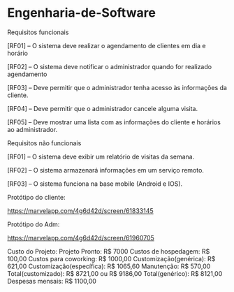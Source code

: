 # Engenharia-de-Software

Requisitos funcionais  

[RF01] – O sistema deve realizar o agendamento de clientes em dia e horário  

[RF02] – O sistema deve notificar o administrador quando for realizado agendamento  

[RF03] – Deve permitir que o administrador tenha acesso às informações da cliente.  

[RF04] – Deve permitir que o administrador cancele alguma visita.   

[RF05] – Deve mostrar uma lista com as informações do cliente e horários ao administrador.  

Requisitos não funcionais  

[RF01] – O sistema deve exibir um relatório de visitas da semana.  

[RF02] – O sistema armazenará informações em um serviço remoto.  

[RF03] – O sistema funciona na base mobile (Android e IOS).   

Protótipo do cliente:  

https://marvelapp.com/4g6d42d/screen/61833145  

Protótipo do Adm:  

https://marvelapp.com/4g6d42d/screen/61960705  

Custo do Projeto:
Projeto Pronto: R$ 7000
Custos de hospedagem: R$ 100,00
Custos para coworking: R$ 1000,00
Customização(genérica): R$ 621,00
Customização(específica): R$ 1065,60
Manutenção: R$ 570,00
Total(customizado): R$ 8721,00 ou R$ 9186,00
Total(genérico): R$ 8121,00
Despesas mensais: R$ 1100,00




